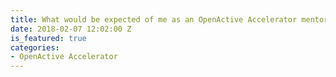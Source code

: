 ```yaml
---
title: What would be expected of me as an OpenActive Accelerator mentor?
date: 2018-02-07 12:02:00 Z
is_featured: true
categories:
- OpenActive Accelerator
---
```


